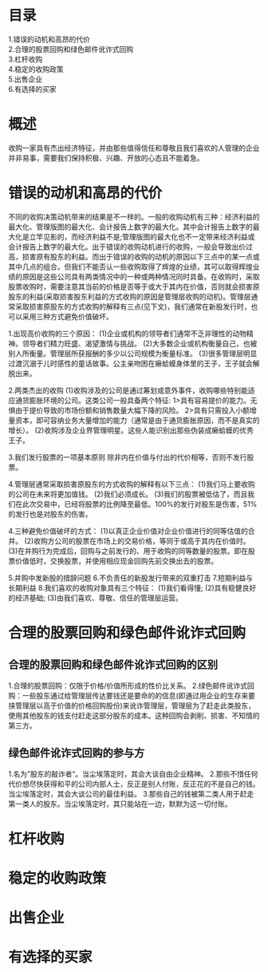 # 目录
1.错误的动机和高昂的代价    
2.合理的股票回购和绿色邮件讹诈式回购    
3.杠杆收购   
4.稳定的收购政策   
5.出售企业   
6.有选择的买家    

# 概述
收购一家具有杰出经济特征，并由那些值得信任和尊敬且我们喜欢的人管理的企业并非易事，需要我们保持积极、兴趣、开放的心态且不能着急。

# 错误的动机和高昂的代价
不同的收购决策动机带来的结果是不一样的。一般的收购动机有三种：经济利益的最大化、管理版图的最大化、会计报告上数字的最大化。其中会计报告上数字的最大化是立竿见影的，而经济利益不是;管理版图的最大化也不一定带来经济利益或会计报告上数字的最大化。出于错误的收购动机进行的收购，一般会导致出价过高，损害原有股东的利益。而出于错误的收购的动机的原因以下三点中的某一点或其中几点的组合。但我们不能否认一些收购取得了辉煌的业绩，其可以取得辉煌业绩的原因是这些公司具有两类情况中的一种或两种情况同时具备。在收购时，采取股票收购时，需要注意其当前的价格是否等于或大于其内在价值，否则就会损害原股东的利益(采取损害股东利益的方式收购的原因是管理层收购的动机)。管理层通常采取损害原股东的方式收购的解释有三点(见下文)，我们通常在新股发行时，也可以采用三种方式避免价值破坏。

1.出现高价收购的三个原因：
  (1)企业或机构的领导者们通常不乏非理性的动物精神。领导者们精力旺盛、渴望激情与挑战。
  (2)大多数企业或机构衡量自己，也被别人所衡量。管理层所获报酬的多少以公司规模为衡量标准。
  (3)很多管理层明显过渡沉溺于儿时感性的童话故事。公主亲吻困在癞蛤蟆身体里的王子，王子就会解脱出来。

2.两类杰出的收购
  (1)收购涉及的公司是通过筹划或意外事件，收购哪些特别能适应通货膨胀环境的公司。这类公司一般具备两个特征:
    1>具有容易提价的能力。无惧由于提价导致的市场份额和销售数量大幅下降的风险。
    2>具有只需投入小额增量资本，即可容纳业务大量增加的能力（通常是由于通货膨胀原因，而不是真实的增长）。
  (2)收购涉及企业界管理明星。这些人能识别出那些伪装成癞蛤蟆的优秀王子。

3.我们发行股票的一项基本原则
  除非内在价值与付出的代价相等，否则不发行股票。

4.管理层通常采取损害原股东的方式收购的解释有以下三点：
  (1)我们马上要收购的公司在未来将更加值钱。
  (2)我们必须成长。
  (3)我们的股票被低估了，而且我们在此次交易中，已经将股票的比例降至最低。100%的发行对股东是伤害，51%的发行也是对股东的伤害。

4.三种避免价值破坏的方式：
  (1)以真正企业价值对企业价值进行的同等估值的合并。
  (2)收购方公司的股票在市场上的交易价格，等同于或高于其内在价值时。
  (3)在并购行为完成后，回购与之前发行的、用于收购的同等数量的股票。即在股票价值低时，交换股票，并使用相应现金回购先前交换出去的股票。

5.并购中发新股的措辞问题
6.不负责任的新股发行带来的双重打击
7.短期利益与长期利益
8.我们喜欢的收购对象具有三个特征：
  (1)我们看得懂;
  (2)具有稳健良好的经济基础;
  (3)由我们喜欢、尊敬、信任的管理层运营。

# 合理的股票回购和绿色邮件讹诈式回购
## 合理的股票回购和绿色邮件讹诈式回购的区别
1.合理的股票回购：仅限于价格/价值所形成的性价比关系。
2.绿色邮件讹诈式回购：一些股东通过给管理层传达要钱还是要命的的信息(即通过用企业的生存来要挟管理层以高于价值的价格回购股份)来讹诈管理层，管理层为了赶走此类股东，使用其他股东的钱支付赶走这部分股东的成本。这种回购会剥削、损害、不知情的第三方。

## 绿色邮件讹诈式回购的参与方
1.名为”股东的敲诈者“。当尘埃落定时，其会大谈自由企业精神。
2.那些不惜任何代价想尽快获得和平的公司内部人士，反正是别人付账，反正花的不是自己的钱。当尘埃落定时，其会大谈公司的最佳利益。
3.那些自己的钱被第二类人用于赶走第一类人的股东。当尘埃落定时，其只能站在一边，默默为这一切付账。

# 杠杆收购
# 稳定的收购政策
# 出售企业
# 有选择的买家
